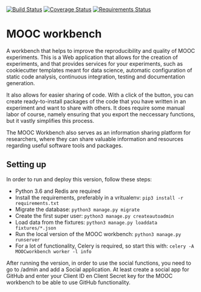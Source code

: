 [![Build Status](https://travis-ci.org/jlmdegoede/MOOCworkbench.svg?branch=master)](https://travis-ci.org/jlmdegoede/MOOCworkbench)
[![Coverage Status](https://coveralls.io/repos/github/jlmdegoede/MOOCworkbench/badge.svg?branch=master)](https://coveralls.io/github/jlmdegoede/MOOCworkbench?branch=master)
[![Requirements Status](https://requires.io/github/jlmdegoede/MOOCworkbench/requirements.svg?branch=master)](https://requires.io/github/jlmdegoede/MOOCworkbench/requirements/?branch=master)

# MOOC workbench
A workbench that helps to improve the reproducibility and quality of MOOC experiments. This is a Web application that allows for the creation of experiments, and that provides services for your experiments, such as cookiecutter templates meant for data science, automatic configuration of static code analysis, continuous integration, testing and documentation generation.

It also allows for easier sharing of code. With a click of the button, you can create ready-to-install packages of the code that you have written in an experiment and want to share with others. It does require some manual labor of course, namely ensuring that you export the neccessary functions, but it vastly simplifies this process.

The MOOC Workbench also serves as an information sharing platform for researchers, where they can share valuable information and resources regarding useful software tools and packages.

## Setting up
In order to run and deploy this version, follow these steps:
- Python 3.6 and Redis are required
- Install the requirements, preferably in a vritualenv: `pip3 install -r requirements.txt`
- Migrate the database: `python3 manage.py migrate`
- Create the first super user: `python3 manage.py createautoadmin`
- Load data from the fixtures: `python3 manage.py loaddata fixtures/*.json`
- Run the local version of the MOOC workbench: `python3 manage.py runserver`
- For a lot of functionality, Celery is required, so start this with: `celery -A MOOCworkbench worker -l info`

After running the version, in order to use the social functions, you need to go to /admin and add a Social application. At least create a social app for GitHub and enter your Client ID en Client Secret key for the MOOC workbench to be able to use GitHub functionality.
